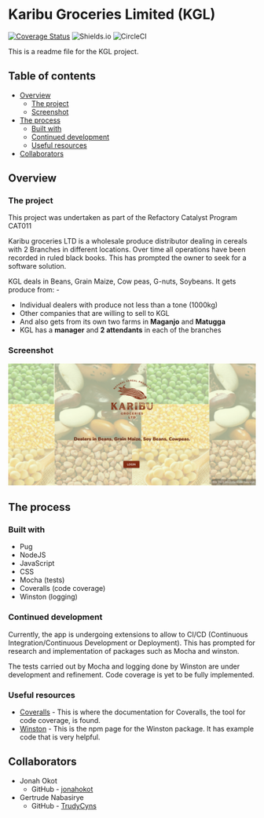 # Karibu Groceries Limited (KGL)

[![Coverage Status](https://coveralls.io/repos/github/TrudyCyns/KGL/badge.svg?branch=master)](https://coveralls.io/github/TrudyCyns/KGL?branch=master)
![Shields.io](https://img.shields.io/badge/Version-2.0-information)
![CircleCI](https://img.shields.io/circleci/build/github/TrudyCyns/KGL/master?token=b65f205e07d44949b87f22cf2fabb43111b5aad9)

This is a readme file for the KGL project.

## Table of contents

- [Overview](#overview)
  - [The project](#the-project)
  - [Screenshot](#screenshot)
- [The process](#the-process)
  - [Built with](#built-with)
  - [Continued development](#continued-development)
  - [Useful resources](#useful-resources)
- [Collaborators](#collaborators)

## Overview

### The project

This project was undertaken as part of the Refactory Catalyst Program CAT011

Karibu groceries LTD is a wholesale produce distributor dealing in cereals with 2 Branches in
different locations. Over time all operations have been recorded in ruled black books. This has
prompted the owner to seek for a software solution.

KGL deals in Beans, Grain Maize, Cow peas, G-nuts, Soybeans. It gets produce from: -

- Individual dealers with produce not less than a tone (1000kg)
- Other companies that are willing to sell to KGL
- And also gets from its own two farms in **Maganjo** and **Matugga**
- KGL has a **manager** and **2 attendants** in each of the branches

### Screenshot

![KGL App](./public/images/KGL.png)

## The process

### Built with

- Pug
- NodeJS
- JavaScript
- CSS
- Mocha (tests)
- Coveralls (code coverage)
- Winston (logging)

### Continued development

Currently, the app is undergoing extensions to allow to CI/CD (Continuous Integration/Continuous Development or Deployment). This has prompted for research and implementation of packages such as Mocha and winston.

The tests carried out by Mocha and logging done by Winston are under development and refinement. Code coverage is yet to be fully implemented.

### Useful resources

- [Coveralls](https://coveralls.io/) - This is where the documentation for Coveralls, the tool for code coverage, is found.
- [Winston](https://www.npmjs.com/package/winston) - This is the npm page for the Winston package. It has example code that is very helpful.

## Collaborators

- Jonah Okot
  - GitHub - [jonahokot](https://github.com/jonahokot)
- Gertrude Nabasirye
  - GitHub - [TrudyCyns](https://github.com/TrudyCyns)
